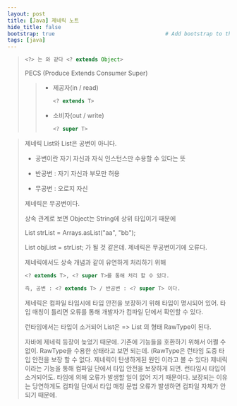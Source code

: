 ```yaml
---
layout: post
title: [Java] 제네릭 노트
hide_title: false 
bootstrap: true                                   # Add bootstrap to the page
tags: [java]
---
```

> ```java
> <?> 는 와 같다 <? extends Object>
> ```
>
> PECS (Produce Extends Consumer Super)
>
> > * 제공자(in / read) 
> >
> >   ```java
> >   <? extends T>
> >   ```
> >
> > * 소비자(out / write)
> >
> >   ```java
> >   <? super T>
> >   ```
> >
> >   

> 제네릭 List<Object>와 List<String>은 공변이 아니다. 
>
> * 공변이란  자기 자신과 자식 인스턴스만 수용할 수 있다는 뜻
>
> * 반공변 : 자기 자신과 부모만 허용
> * 무공변 : 오로지 자신
>
> 제네릭은 무공변이다.
>
> 상속 관계로 보면 Object는 String에 상위 타입이기 때문에 
>
> List<String> strList = Arrays.asList("aa", "bb");
>
> List<Obejct> objList = strList; 가 될 것 같은데. 제네릭은 무공변이기에 오류다.
>
> 제네릭에서도 상속 개념과 같이 유연하게 처리하기 위해 
>
> ```java 
> <? extends T>, <? super T>를 통해 처리 할 수 있다. 
>
> 즉, 공변 : <? extends T> / 반공변 : <? super T> 이다. 
> ```
>
> 제네릭은 컴파일 타임시에 타입 안전을 보장하기 위해 타입이 명시되어 있어. 타입 매칭이 틀리면 오류를 통해 개발자가 컴파일 단에서 확인할 수 있다. 
>
> 런타임에서는 타입이 소거되어 List<String>은 => List 의 형태 RawType이 된다.
>
> 자바에 제네릭 등장이 늦었기 때문에. 기존에 기능들을 호환하기 위해서 어쩔 수 없이. RawType을 수용한 상태라고 보면 되는데. (RawType은 런타임 도중 타입 안전을 보장 할 수 없다. 제네릭이 탄생하게된 원인 이라고 볼 수 있다) 제네릭이라는 기능을 통해 컴파일 단에서 타입 안전을 보장하게 되면. 런타임시 타입이 소거되어도. 타임에 의해 오류가 발생할 일이 없어 지기 때문이다. 보장되는 이유는 당연하게도 컴파일 단에서 타입 매칭 문법 오류가 발생하면 컴파일 자체가 안되기 때문에.
